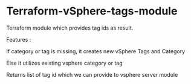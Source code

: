 # Terraform-vSphere-tags-module


Terraform module which provides tag ids as result.

Features : 

If category or tag is missing, it creates new vSphere Tags and Category 

Else it utilizes existing vsphere category or tag 

Returns list of tag id which we can provide to vsphere server module
